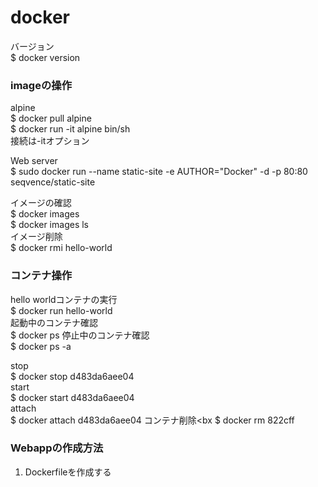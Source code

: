 # docker
バージョン<br>
$ docker version

### imageの操作
alpine<br>
$ docker pull alpine<br>
$ docker run -it alpine bin/sh<br>
接続は-itオプション

Web server<br>
$ sudo docker run --name static-site -e AUTHOR="Docker" -d -p 80:80 seqvence/static-site

イメージの確認<br>
$ docker images<br>
$ docker images ls<br>
イメージ削除<br>
$ docker rmi hello-world

### コンテナ操作
hello worldコンテナの実行<br>
$ docker run hello-world<br>
起動中のコンテナ確認<br>
$ docker ps
停止中のコンテナ確認<br>
$ docker ps -a

stop<br>
$ docker stop d483da6aee04<br>
start<br>
$ docker start d483da6aee04<br>
attach<br>
$ docker attach d483da6aee04
コンテナ削除<bx
$ docker rm 822cff

### Webappの作成方法
1. Dockerfileを作成する
